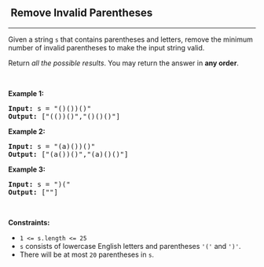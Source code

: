 <h2>  Remove Invalid Parentheses</h2><hr><div><p>Given a string <code>s</code> that contains parentheses and letters, remove the minimum number of invalid parentheses to make the input string valid.</p>

<p>Return <em>all the possible results</em>. You may return the answer in <strong>any order</strong>.</p>

<p>&nbsp;</p>
<p><strong>Example 1:</strong></p>

<pre><strong>Input:</strong> s = "()())()"
<strong>Output:</strong> ["(())()","()()()"]
</pre>

<p><strong>Example 2:</strong></p>

<pre><strong>Input:</strong> s = "(a)())()"
<strong>Output:</strong> ["(a())()","(a)()()"]
</pre>

<p><strong>Example 3:</strong></p>

<pre><strong>Input:</strong> s = ")("
<strong>Output:</strong> [""]
</pre>

<p>&nbsp;</p>
<p><strong>Constraints:</strong></p>

<ul>
	<li><code>1 &lt;= s.length &lt;= 25</code></li>
	<li><code>s</code> consists of lowercase English letters and parentheses <code>'('</code> and <code>')'</code>.</li>
	<li>There will be at most <code>20</code> parentheses in <code>s</code>.</li>
</ul>
</div>